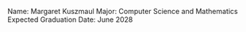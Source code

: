 Name: Margaret Kuszmaul
Major: Computer Science and Mathematics
Expected Graduation Date: June 2028
